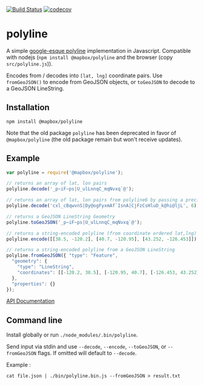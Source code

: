 [![Build Status](https://travis-ci.com/mapbox/polyline.svg)](http://travis-ci.com/mapbox/polyline) [![codecov](https://codecov.io/gh/mapbox/polyline/branch/master/graph/badge.svg)](https://codecov.io/gh/mapbox/polyline)
# polyline

A simple [google-esque polyline](https://developers.google.com/maps/documentation/utilities/polylinealgorithm)
implementation in Javascript. Compatible with nodejs (`npm install @mapbox/polyline` and the browser (copy `src/polyline.js`)).

Encodes from / decodes into `[lat, lng]` coordinate pairs. Use `fromGeoJSON()` to encode from GeoJSON objects, or `toGeoJSON` to
decode to a GeoJSON LineString.

## Installation

    npm install @mapbox/polyline
    
Note that the old package `polyline` has been deprecated in favor of `@mapbox/polyline` (the old package remain but won't receive updates).

## Example

```js
var polyline = require('@mapbox/polyline');

// returns an array of lat, lon pairs
polyline.decode('_p~iF~ps|U_ulLnnqC_mqNvxq`@');

// returns an array of lat, lon pairs from polyline6 by passing a precision parameter
polyline.decode('cxl_cBqwvnS|Dy@ogFyxmAf`IsnA|CjFzCsHluD_k@hi@ljL', 6);

// returns a GeoJSON LineString Geometry
polyline.toGeoJSON('_p~iF~ps|U_ulLnnqC_mqNvxq`@');

// returns a string-encoded polyline (from coordinate ordered lat,lng)
polyline.encode([[38.5, -120.2], [40.7, -120.95], [43.252, -126.453]]);

// returns a string-encoded polyline from a GeoJSON LineString
polyline.fromGeoJSON({ "type": "Feature",
  "geometry": {
    "type": "LineString",
    "coordinates": [[-120.2, 38.5], [-120.95, 40.7], [-126.453, 43.252]]
  },
  "properties": {}
});

```

[API Documentation](https://github.com/mapbox/polyline/blob/master/API.md)

## Command line

Install globally or run `./node_modules/.bin/polyline`.

Send input via stdin and use `--decode`, `--encode`, `--toGeoJSON`, or `--fromGeoJSON` flags. If omitted will default to `--decode`.

Example :

```
cat file.json | ./bin/polyline.bin.js --fromGeoJSON > result.txt
```
